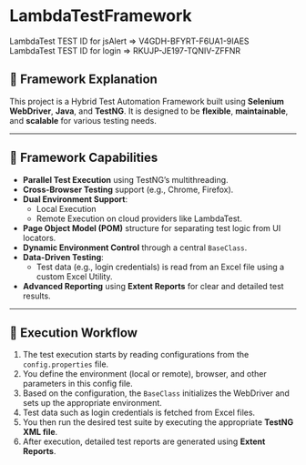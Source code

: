 # LambdaTestFramework

LambdaTest TEST ID for jsAlert => V4GDH-BFYRT-F6UA1-9IAES
LambdaTest TEST ID for login => RKUJP-JE197-TQNIV-ZFFNR

## 🧪 Framework Explanation
This project is a Hybrid Test Automation Framework built using **Selenium WebDriver**, **Java**, and **TestNG**. It is designed to be **flexible**, **maintainable**, and **scalable** for various testing needs.

---

## 🔧 Framework Capabilities
- **Parallel Test Execution** using TestNG’s multithreading.
- **Cross-Browser Testing** support (e.g., Chrome, Firefox).
- **Dual Environment Support**:
  - Local Execution
  - Remote Execution on cloud providers like LambdaTest.
- **Page Object Model (POM)** structure for separating test logic from UI locators.
- **Dynamic Environment Control** through a central `BaseClass`.
- **Data-Driven Testing**:
  - Test data (e.g., login credentials) is read from an Excel file using a custom Excel Utility.
- **Advanced Reporting** using **Extent Reports** for clear and detailed test results.

---

## 🔁 Execution Workflow
1. The test execution starts by reading configurations from the `config.properties` file.
2. You define the environment (local or remote), browser, and other parameters in this config file.
3. Based on the configuration, the `BaseClass` initializes the WebDriver and sets up the appropriate environment.
4. Test data such as login credentials is fetched from Excel files.
5. You then run the desired test suite by executing the appropriate **TestNG XML file**.
6. After execution, detailed test reports are generated using **Extent Reports**.
